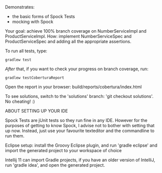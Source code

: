 Demonstrates:

* the basic forms of Spock Tests
* mocking with Spock

Your goal: achieve 100% branch coverage on NumberServiceImpl and ProductServiceImpl.
How: implement NumberServiceSpec and ProductServiceSpec and adding all the appropriate assertions.

To run all tests, type:

	gradlew test

*After* that, if you want to check your progress on branch coverage, run:

	gradlew testCoberturaReport

Open the report in your browser: build/reports/cobertura/index.html

To see solutions, switch to the 'solutions' branch: 'git checkout solutions'. No cheating! :)

ABOUT SETTING UP YOUR IDE

Spock Tests are jUnit tests so they run fine in any IDE. However for the purposes of getting to know Spock, I advise not to bother with setting that up now. Instead, just use your favourite texteditor and the commandline to run them.

Eclipse setup: install the Groovy Eclipse plugin, and run 'gradle eclipse' and import the generated project to your workspace of choice

Intellij 11 can import Gradle projects, if you have an older version of IntelliJ, run 'gradle idea', and open the generated project.